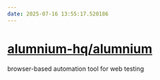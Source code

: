 ```yaml
---
date: 2025-07-16 13:55:17.520186
---
```


# [alumnium-hq/alumnium](https://github.com/alumnium-hq/alumnium)

browser-based automation tool for web testing
